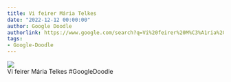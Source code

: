 ```yaml
---
title: Vi feirer Mária Telkes
date: "2022-12-12 00:00:00"
author: Google Doodle
authorlink: https://www.google.com/search?q=Vi%20feirer%20M%C3%A1ria%20Telkes
tags:
- Google-Doodle
---
```

<img src="https://www.google.com/logos/doodles/2022/celebrating-maria-telkes-6753651837109453-law.gif" referrerpolicy="no-referrer"><br>Vi feirer Mária Telkes #GoogleDoodle